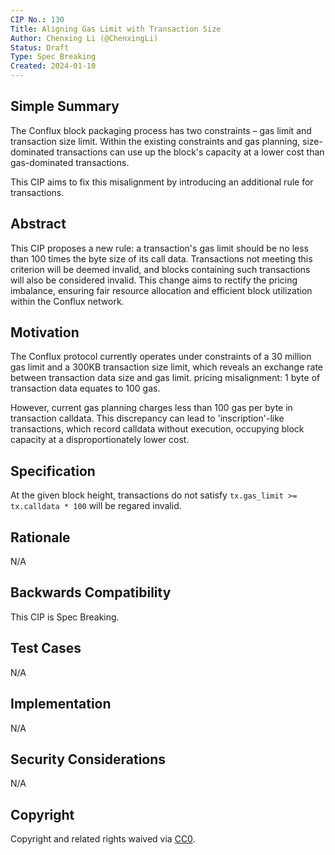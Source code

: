 ```yaml
---
CIP No.: 130
Title: Aligning Gas Limit with Transaction Size
Author: Chenxing Li (@ChenxingLi)
Status: Draft
Type: Spec Breaking
Created: 2024-01-10
---
```


## Simple Summary
The Conflux block packaging process has two constraints – gas limit and transaction size limit. Within the existing constraints and gas planning, size-dominated transactions can use up the block's capacity at a lower cost than gas-dominated transactions.

This CIP aims to fix this misalignment by introducing an additional rule for transactions.

## Abstract
This CIP proposes a new rule: a transaction's gas limit should be no less than 100 times the byte size of its call data. Transactions not meeting this criterion will be deemed invalid, and blocks containing such transactions will also be considered invalid. This change aims to rectify the pricing imbalance, ensuring fair resource allocation and efficient block utilization within the Conflux network.

## Motivation
The Conflux protocol currently operates under constraints of a 30 million gas limit and a 300KB transaction size limit, which reveals an exchange rate between transaction data size and gas limit. pricing misalignment: 1 byte of transaction data equates to 100 gas. 

However, current gas planning charges less than 100 gas per byte in transaction calldata. This discrepancy can lead to 'inscription'-like transactions, which record calldata without execution, occupying block capacity at a disproportionately lower cost. 

## Specification
At the given block height, transactions do not satisfy `tx.gas_limit >= tx.calldata * 100` will be regared invalid.

## Rationale
N/A

## Backwards Compatibility
This CIP is Spec Breaking.

## Test Cases
<!--Test cases for an implementation are mandatory for CIPs that are affecting consensus changes. Other CIPs can choose to include links to test cases if applicable.-->
N/A

## Implementation
<!--The implementations must be completed before any CIP is given status "Final", but it need not be completed before the CIP is accepted. While there is merit to the approach of reaching consensus on the specification and rationale before writing code, the principle of "rough consensus and running code" is still useful when it comes to resolving many discussions of API details.-->
N/A

## Security Considerations
<!--All CIPs must contain a section that discusses the security implications/considerations relevant to the proposed change. Include information that might be important for security discussions, surfaces risks and can be used throughout the life cycle of the proposal. E.g. include security-relevant design decisions, concerns, important discussions, implementation-specific guidance and pitfalls, an outline of threats and risks and how they are being addressed. CIP submissions missing the "Security Considerations" section will be rejected. a CIP cannot proceed to status "Final" without a Security Considerations discussion deemed sufficient by the reviewers.-->
N/A

## Copyright
Copyright and related rights waived via [CC0](https://creativecommons.org/publicdomain/zero/1.0/).

